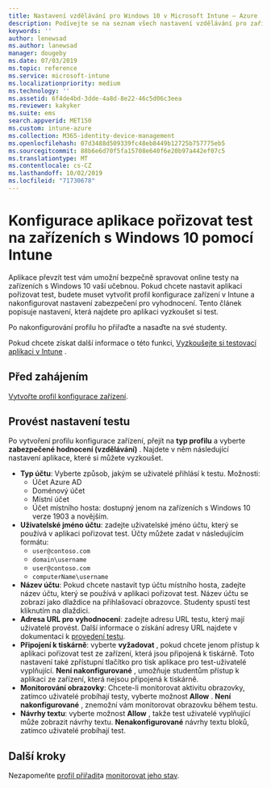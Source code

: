 ```yaml
---
title: Nastavení vzdělávání pro Windows 10 v Microsoft Intune – Azure | Microsoft Docs
description: Podívejte se na seznam všech nastavení vzdělávání pro zařízení s Windows 10. Tato nastavení použijte v profilu konfigurace zařízení pomocí aplikace vzít si test, vyberte, jak se uživatelé nebo studenti přihlásí, monitorovat obrazovku během testu a další v Intune.
keywords: ''
author: lenewsad
ms.author: lanewsad
manager: dougeby
ms.date: 07/03/2019
ms.topic: reference
ms.service: microsoft-intune
ms.localizationpriority: medium
ms.technology: ''
ms.assetid: 6f4de4bd-3dde-4a8d-8e22-46c5d06c3eea
ms.reviewer: kakyker
ms.suite: ems
search.appverid: MET150
ms.custom: intune-azure
ms.collection: M365-identity-device-management
ms.openlocfilehash: 07d3488d509339fc48eb8449b12725b757775eb5
ms.sourcegitcommit: 88b6e6d70f5fa15708e640f6e20b97a442ef07c5
ms.translationtype: MT
ms.contentlocale: cs-CZ
ms.lasthandoff: 10/02/2019
ms.locfileid: "71730678"
---
```

# <a name="configure-the-take-a-test-app-on-windows-10-devices-using-intune"></a>Konfigurace aplikace pořizovat test na zařízeních s Windows 10 pomocí Intune

Aplikace převzít test vám umožní bezpečně spravovat online testy na zařízeních s Windows 10 vaší učebnou. Pokud chcete nastavit aplikaci pořizovat test, budete muset vytvořit profil konfigurace zařízení v Intune a nakonfigurovat nastavení zabezpečení pro vyhodnocení. Tento článek popisuje nastavení, která najdete pro aplikaci vyzkoušet si test. 

Po nakonfigurování profilu ho přiřaďte a nasaďte na své studenty. 

Pokud chcete získat další informace o této funkci, [Vyzkoušejte si testovací aplikaci v Intune](education-settings-configure.md) .

## <a name="before-you-begin"></a>Před zahájením

[Vytvořte profil konfigurace zařízení](education-settings-configure.md#create-a-device-profile).

## <a name="take-a-test-settings"></a>Provést nastavení testu
Po vytvoření profilu konfigurace zařízení, přejít na **typ profilu** a vyberte **zabezpečené hodnocení (vzdělávání)** . Najdete v něm následující nastavení aplikace, které si můžete vyzkoušet. 


- **Typ účtu**: Vyberte způsob, jakým se uživatelé přihlásí k testu. Možnosti:
  - Účet Azure AD
  - Doménový účet
  - Místní účet
  - Účet místního hosta: dostupný jenom na zařízeních s Windows 10 verze 1903 a novějším.    
- **Uživatelské jméno účtu**: zadejte uživatelské jméno účtu, který se používá v aplikaci pořizovat test. Účty můžete zadat v následujícím formátu:
  - `user@contoso.com`
  - `domain\username`
  - `user@contoso.com`
  - `computerName\username`
- **Název účtu**: Pokud chcete nastavit typ účtu místního hosta, zadejte název účtu, který se používá v aplikaci pořizovat test. Název účtu se zobrazí jako dlaždice na přihlašovací obrazovce. Studenty spustí test kliknutím na dlaždici.  
- **Adresa URL pro vyhodnocení**: zadejte adresu URL testu, který mají uživatelé provést. Další informace o získání adresy URL najdete v dokumentaci k [provedení testu](https://docs.microsoft.com/education/windows/take-tests-in-windows-10).
- **Připojení k tiskárně**: vyberte **vyžadovat** , pokud chcete jenom přístup k aplikaci pořizovat test ze zařízení, která jsou připojená k tiskárně. Toto nastavení také zpřístupní tlačítko pro tisk aplikace pro test-uživatelé vyplňující. **Není nakonfigurované** , umožňuje studentům přístup k aplikaci ze zařízení, která nejsou připojená k tiskárně.  
- **Monitorování obrazovky**: Chcete-li monitorovat aktivitu obrazovky, zatímco uživatelé probíhají testy, vyberte možnost **Allow** . **Není nakonfigurované** , znemožní vám monitorovat obrazovku během testu.
- **Návrhy textu**: vyberte možnost **Allow** , takže test uživatelé vyplňující může zobrazit návrhy textu. **Nenakonfigurované** návrhy textu bloků, zatímco uživatelé probíhají test.

## <a name="next-steps"></a>Další kroky

Nezapomeňte [profil přiřadit](device-profile-assign.md)a [monitorovat jeho stav](device-profile-monitor.md).
